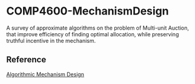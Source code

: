 # COMP4600-MechanismDesign
A survey of approximate algorithms on the problem of Multi-unit Auction, that improve efficiency of finding optimal allocation, while preserving truthful incentive in the mechanism.

## Reference
[Algorithmic Mechanism Design](https://doi.org/10.1016/B978-0-444-53766-9.00009-4)
